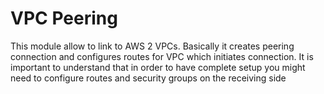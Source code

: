 VPC Peering
===========

This module allow to link to AWS 2 VPCs. Basically it creates peering connection and configures routes 
for VPC which initiates connection. It is important to understand that in order to have complete setup
you might need to configure routes and security groups on the receiving side

